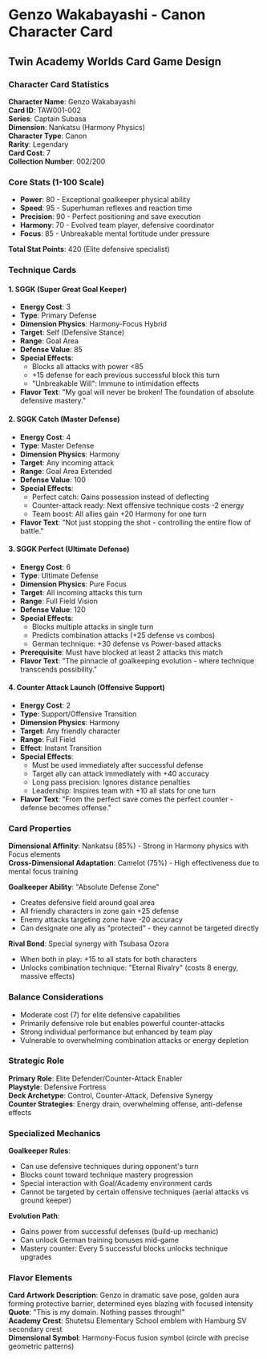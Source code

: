 # Genzo Wakabayashi - Canon Character Card  
## Twin Academy Worlds Card Game Design

### Character Card Statistics

**Character Name**: Genzo Wakabayashi  
**Card ID**: TAW001-002  
**Series**: Captain Subasa  
**Dimension**: Nankatsu (Harmony Physics)  
**Character Type**: Canon  
**Rarity**: Legendary  
**Card Cost**: 7  
**Collection Number**: 002/200  

### Core Stats (1-100 Scale)
- **Power**: 80 - Exceptional goalkeeper physical ability
- **Speed**: 95 - Superhuman reflexes and reaction time
- **Precision**: 90 - Perfect positioning and save execution
- **Harmony**: 70 - Evolved team player, defensive coordinator
- **Focus**: 85 - Unbreakable mental fortitude under pressure

**Total Stat Points**: 420 (Elite defensive specialist)

### Technique Cards

#### 1. SGGK (Super Great Goal Keeper) 
- **Energy Cost**: 3
- **Type**: Primary Defense
- **Dimension Physics**: Harmony-Focus Hybrid
- **Target**: Self (Defensive Stance)
- **Range**: Goal Area
- **Defense Value**: 85
- **Special Effects**:
  - Blocks all attacks with power <85
  - +15 defense for each previous successful block this turn
  - "Unbreakable Will": Immune to intimidation effects
- **Flavor Text**: "My goal will never be broken! The foundation of absolute defensive mastery."

#### 2. SGGK Catch (Master Defense)
- **Energy Cost**: 4
- **Type**: Master Defense
- **Dimension Physics**: Harmony
- **Target**: Any incoming attack
- **Range**: Goal Area Extended
- **Defense Value**: 100
- **Special Effects**:
  - Perfect catch: Gains possession instead of deflecting
  - Counter-attack ready: Next offensive technique costs -2 energy
  - Team boost: All allies gain +20 Harmony for one turn
- **Flavor Text**: "Not just stopping the shot - controlling the entire flow of battle."

#### 3. SGGK Perfect (Ultimate Defense)
- **Energy Cost**: 6
- **Type**: Ultimate Defense
- **Dimension Physics**: Pure Focus
- **Target**: All incoming attacks this turn
- **Range**: Full Field Vision
- **Defense Value**: 120
- **Special Effects**:
  - Blocks multiple attacks in single turn
  - Predicts combination attacks (+25 defense vs combos)
  - German technique: +30 defense vs Power-based attacks
- **Prerequisite**: Must have blocked at least 2 attacks this match
- **Flavor Text**: "The pinnacle of goalkeeping evolution - where technique transcends possibility."

#### 4. Counter Attack Launch (Offensive Support)
- **Energy Cost**: 2
- **Type**: Support/Offensive Transition
- **Dimension Physics**: Harmony
- **Target**: Any friendly character
- **Range**: Full Field
- **Effect**: Instant Transition
- **Special Effects**:
  - Must be used immediately after successful defense
  - Target ally can attack immediately with +40 accuracy
  - Long pass precision: Ignores distance penalties
  - Leadership: Inspires team with +10 all stats for one turn
- **Flavor Text**: "From the perfect save comes the perfect counter - defense becomes offense."

### Card Properties

**Dimensional Affinity**: Nankatsu (85%) - Strong in Harmony physics with Focus elements  
**Cross-Dimensional Adaptation**: Camelot (75%) - High effectiveness due to mental focus training

**Goalkeeper Ability**: "Absolute Defense Zone"
- Creates defensive field around goal area
- All friendly characters in zone gain +25 defense
- Enemy attacks targeting zone have -20 accuracy
- Can designate one ally as "protected" - they cannot be targeted directly

**Rival Bond**: Special synergy with Tsubasa Ozora
- When both in play: +15 to all stats for both characters
- Unlocks combination technique: "Eternal Rivalry" (costs 8 energy, massive effects)

### Balance Considerations
- Moderate cost (7) for elite defensive capabilities
- Primarily defensive role but enables powerful counter-attacks
- Strong individual performance but enhanced by team play
- Vulnerable to overwhelming combination attacks or energy depletion

### Strategic Role
**Primary Role**: Elite Defender/Counter-Attack Enabler  
**Playstyle**: Defensive Fortress  
**Deck Archetype**: Control, Counter-Attack, Defensive Synergy  
**Counter Strategies**: Energy drain, overwhelming offense, anti-defense effects

### Specialized Mechanics

**Goalkeeper Rules**:
- Can use defensive techniques during opponent's turn
- Blocks count toward technique mastery progression
- Special interaction with Goal/Academy environment cards
- Cannot be targeted by certain offensive techniques (aerial attacks vs ground keeper)

**Evolution Path**:
- Gains power from successful defenses (build-up mechanic)
- Can unlock German training bonuses mid-game
- Mastery counter: Every 5 successful blocks unlocks technique upgrades

### Flavor Elements
**Card Artwork Description**: Genzo in dramatic save pose, golden aura forming protective barrier, determined eyes blazing with focused intensity  
**Quote**: "This is my domain. Nothing passes through!"  
**Academy Crest**: Shutetsu Elementary School emblem with Hamburg SV secondary crest  
**Dimensional Symbol**: Harmony-Focus fusion symbol (circle with precise geometric patterns)
